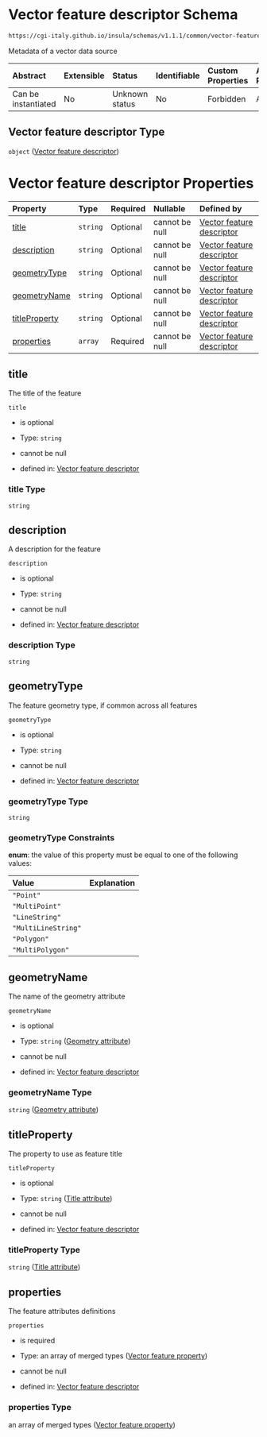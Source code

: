 # Vector feature descriptor Schema

```txt
https://cgi-italy.github.io/insula/schemas/v1.1.1/common/vector-feature-descriptor.schema.json
```

Metadata of a vector data source

| Abstract            | Extensible | Status         | Identifiable | Custom Properties | Additional Properties | Access Restrictions | Defined In                                                                                                           |
| :------------------ | :--------- | :------------- | :----------- | :---------------- | :-------------------- | :------------------ | :------------------------------------------------------------------------------------------------------------------- |
| Can be instantiated | No         | Unknown status | No           | Forbidden         | Allowed               | none                | [vector-feature-descriptor.schema.json](schemas/common/vector-feature-descriptor.schema.json) |

## Vector feature descriptor Type

`object` ([Vector feature descriptor](vector-feature-descriptor.md))

# Vector feature descriptor Properties

| Property                        | Type     | Required | Nullable       | Defined by                                                                                                                                                                                                        |
| :------------------------------ | :------- | :------- | :------------- | :---------------------------------------------------------------------------------------------------------------------------------------------------------------------------------------------------------------- |
| [title](#title)                 | `string` | Optional | cannot be null | [Vector feature descriptor](vector-feature-descriptor-properties-title.md)                     |
| [description](#description)     | `string` | Optional | cannot be null | [Vector feature descriptor](vector-feature-descriptor-properties-description.md)         |
| [geometryType](#geometrytype)   | `string` | Optional | cannot be null | [Vector feature descriptor](vector-feature-descriptor-properties-geometrytype.md)       |
| [geometryName](#geometryname)   | `string` | Optional | cannot be null | [Vector feature descriptor](vector-feature-descriptor-properties-geometry-attribute.md) |
| [titleProperty](#titleproperty) | `string` | Optional | cannot be null | [Vector feature descriptor](vector-feature-descriptor-properties-title-attribute.md)   |
| [properties](#properties)       | `array`  | Required | cannot be null | [Vector feature descriptor](vector-feature-descriptor-properties-feature-attributes.md)   |

## title

The title of the feature

`title`

* is optional

* Type: `string`

* cannot be null

* defined in: [Vector feature descriptor](vector-feature-descriptor-properties-title.md)

### title Type

`string`

## description

A description for the feature

`description`

* is optional

* Type: `string`

* cannot be null

* defined in: [Vector feature descriptor](vector-feature-descriptor-properties-description.md)

### description Type

`string`

## geometryType

The feature geometry type, if common across all features

`geometryType`

* is optional

* Type: `string`

* cannot be null

* defined in: [Vector feature descriptor](vector-feature-descriptor-properties-geometrytype.md)

### geometryType Type

`string`

### geometryType Constraints

**enum**: the value of this property must be equal to one of the following values:

| Value               | Explanation |
| :------------------ | :---------- |
| `"Point"`           |             |
| `"MultiPoint"`      |             |
| `"LineString"`      |             |
| `"MultiLineString"` |             |
| `"Polygon"`         |             |
| `"MultiPolygon"`    |             |

## geometryName

The name of the geometry attribute

`geometryName`

* is optional

* Type: `string` ([Geometry attribute](vector-feature-descriptor-properties-geometry-attribute.md))

* cannot be null

* defined in: [Vector feature descriptor](vector-feature-descriptor-properties-geometry-attribute.md)

### geometryName Type

`string` ([Geometry attribute](vector-feature-descriptor-properties-geometry-attribute.md))

## titleProperty

The property to use as feature title

`titleProperty`

* is optional

* Type: `string` ([Title attribute](vector-feature-descriptor-properties-title-attribute.md))

* cannot be null

* defined in: [Vector feature descriptor](vector-feature-descriptor-properties-title-attribute.md)

### titleProperty Type

`string` ([Title attribute](vector-feature-descriptor-properties-title-attribute.md))

## properties

The feature attributes definitions

`properties`

* is required

* Type: an array of merged types ([Vector feature property](vector-feature-property.md))

* cannot be null

* defined in: [Vector feature descriptor](vector-feature-descriptor-properties-feature-attributes.md)

### properties Type

an array of merged types ([Vector feature property](vector-feature-property.md))
